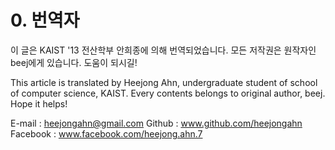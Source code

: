 # 0. 번역자

이 글은 KAIST '13 전산학부 안희종에 의해 번역되었습니다. 모든 저작권은 원작자인
beej에게 있습니다. 도움이 되시길!

This article is translated by Heejong Ahn, undergraduate student of school of
computer science, KAIST. Every contents belongs to original author, beej. Hope
it helps!

E-mail : heejongahn@gmail.com
Github : www.github.com/heejongahn
Facebook : www.facebook.com/heejong.ahn.7
